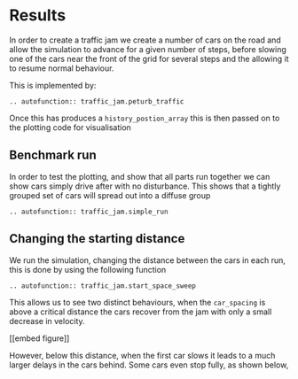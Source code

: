# Results

In order to create a traffic jam we create a number of cars on the road and
allow the simulation to advance for a given number of steps, before slowing one
of the cars near the front of the grid for several steps and the allowing it to
resume normal behaviour.

This is implemented by:
```eval_rst
.. autofunction:: traffic_jam.peturb_traffic
```

Once this has produces a ```history_postion_array``` this is then passed on to
the plotting code for visualisation

## Benchmark run
In order to test the plotting, and show that all parts run together we can show
cars simply drive after with no disturbance. This shows that a tightly grouped
set of cars will spread out into a diffuse group

```eval_rst
.. autofunction:: traffic_jam.simple_run
```

## Changing the starting distance

We run the simulation, changing the distance between the cars in each run, this is done by using the following function

```eval_rst
.. autofunction:: traffic_jam.start_space_sweep
```

This allows us to see two distinct behaviours, when the ```car_spacing``` is
above a critical distance the cars recover from the jam with only a small decrease 
in velocity.

[[embed figure]]

However, below this distance, when the first car slows it leads to a much larger
delays in the cars behind. Some cars even stop fully, as shown below,


